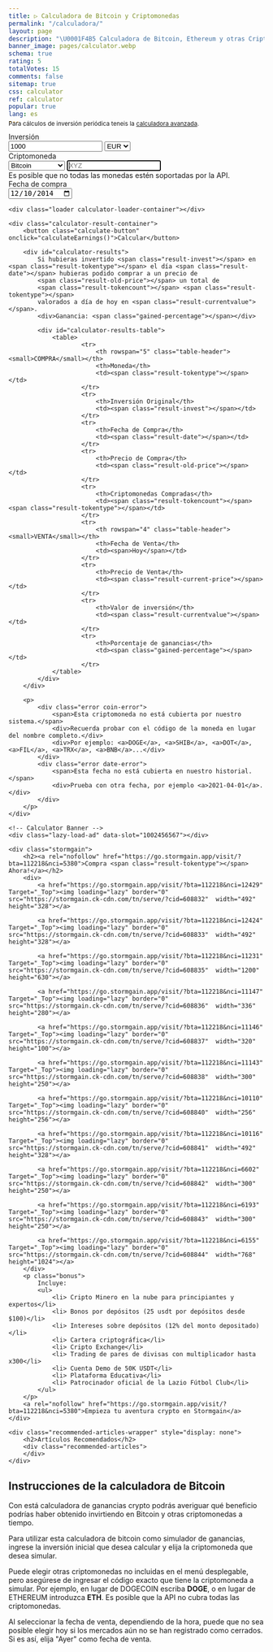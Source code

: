```yaml
---
title: ▷ Calculadora de Bitcoin y Criptomonedas
permalink: "/calculadora/"
layout: page
description: "\U0001F4B5 Calculadora de Bitcoin, Ethereum y otras Criptomonedas. Simulador de ganancias."
banner_image: pages/calculator.webp
schema: true
rating: 5
totalVotes: 15
comments: false
sitemap: true
css: calculator
ref: calculator
popular: true
lang: es
---
```


<div style="margin-bottom: 10px">
    <div style="margin-top:-25px">
        <small>Para cálculos de inversión periódica teneis la <a href="/inversion">calculadora avanzada</a>.</small>
    </div>
</div>

<div class="calculator-block">
    <div class="calculator-form-row">
        <div class="calculator-col-start">
            <label for="invest-quantity">Inversión</label>
        </div>
        <div class="calculator-col-end">
            <input id="invest-quantity" type="number" value="1000" class="data-hj-allow">
            <select id="invest-fiat">
                <option>EUR</option>
                <option>USD</option>
            </select>
        </div>
    </div>
    <div class="calculator-form-row">
        <div class="calculator-col-start">
            <label for="invest-currency">Criptomoneda</label>
        </div>
        <div class="calculator-col-end">
			<select id="invest-currency" onchange="updateInputMinDate()">
				<option value="BTC"  min="2010-07-18">Bitcoin</option>
				<option value="ETH"  min="2015-08-08">Ethereum</option>
				<option value="LTC"  min="2013-09-15">Litecoin</option>
                <option value="MIOTA"  min="2017-06-14">IOTA</option>
				<option value="XMR"  min="2015-01-27">Monero</option>
				<option value="ADA" min="2017-10-02">Cardano</option>
				<option value="XRP"  min="2015-01-30">Ripple</option>
				<option class="editable">Otra moneda...</option>
			</select>
            <input width="150" class="calculator-othercoins data-hj-allow" autofocus placeholder="XYZ" />
        </div>
    </div>
    <div class="calculator-othercoins"><span>Es posible que no todas las monedas estén soportadas por la API.</span></div>
    <div class="calculator-form-row">
        <div class="calculator-col-start">
            <label for="invest-date">Fecha de compra</label>
        </div>
        <div class="calculator-col-end">
            <input id="invest-date" type="date" value="2014-12-10" min="2010-07-18" class="data-hj-allow">
        </div>
    </div>

    <div class="loader calculator-loader-container"></div>
    
    <div class="calculator-result-container">
        <button class="calculate-button" onclick="calculateEarnings()">Calcular</button>
        
        <div id="calculator-results">
            Si hubieras invertido <span class="result-invest"></span> en <span class="result-tokentype"></span> el día <span class="result-date"></span> hubieras podido comprar a un precio de 
            <span class="result-old-price"></span> un total de 
            <span class="result-tokencount"></span> <span class="result-tokentype"></span>
            valorados a día de hoy en <span class="result-currentvalue"></span>.
            <div>Ganancia: <span class="gained-percentage"></span></div>

            <div id="calculator-results-table">
                <table>
                        <tr>
                            <th rowspan="5" class="table-header"><small>COMPRA</small></th>
                            <th>Moneda</th>
                            <td><span class="result-tokentype"></span></td>
                        </tr>
                        <tr>
                            <th>Inversión Original</th>
                            <td><span class="result-invest"></span></td>
                        </tr>
                        <tr>
                            <th>Fecha de Compra</th>
                            <td><span class="result-date"></span></td>
                        </tr>
                        <tr>
                            <th>Precio de Compra</th>
                            <td><span class="result-old-price"></span></td>
                        </tr>
                        <tr>
                            <th>Criptomonedas Compradas</th>
                            <td><span class="result-tokencount"></span> <span class="result-tokentype"></span></td>
                        </tr>
                        <tr>
                            <th rowspan="4" class="table-header"><small>VENTA</small></th>
                            <th>Fecha de Venta</th>
                            <td><span>Hoy</span></td>
                        </tr>
                        <tr>
                            <th>Precio de Venta</th>
                            <td><span class="result-current-price"></span></td>
                        </tr>
                        <tr>
                            <th>Valor de inversión</th>
                            <td><span class="result-currentvalue"></span></td>
                        </tr>
                        <tr>
                            <th>Porcentaje de ganancias</th>
                            <td><span class="gained-percentage"></span></td>
                        </tr>
                </table>
            </div>
        </div>

        <p>
            <div class="error coin-error">
                <span>Esta criptomoneda no está cubierta por nuestro sistema.</span>
                <div>Recuerda probar con el código de la moneda en lugar del nombre completo.</div>
                <div>Por ejemplo: <a>DOGE</a>, <a>SHIB</a>, <a>DOT</a>, <a>FIL</a>, <a>TRX</a>, <a>BNB</a>...</div>
            </div>
            <div class="error date-error">
                <span>Esta fecha no está cubierta en nuestro historial.</span>
                <div>Prueba con otra fecha, por ejemplo <a>2021-04-01</a>.</div>
            </div>
        </p>
    </div>

    <!-- Calculator Banner -->
    <div class="lazy-load-ad" data-slot="1002456567"></div>

    <div class="stormgain">
        <h2><a rel="nofollow" href="https://go.stormgain.app/visit/?bta=112218&nci=5380">Compra <span class="result-tokentype"></span> Ahora!</a></h2>
        <div>
            <a href="https://go.stormgain.app/visit/?bta=112218&nci=12429" Target="_Top"><img loading="lazy" border="0" src="https://stormgain.ck-cdn.com/tn/serve/?cid=608832"  width="492" height="328"></a>

            <a href="https://go.stormgain.app/visit/?bta=112218&nci=12424" Target="_Top"><img loading="lazy" border="0" src="https://stormgain.ck-cdn.com/tn/serve/?cid=608833"  width="492" height="328"></a>

            <a href="https://go.stormgain.app/visit/?bta=112218&nci=11231" Target="_Top"><img loading="lazy" border="0" src="https://stormgain.ck-cdn.com/tn/serve/?cid=608835"  width="1200" height="630"></a>

            <a href="https://go.stormgain.app/visit/?bta=112218&nci=11147" Target="_Top"><img loading="lazy" border="0" src="https://stormgain.ck-cdn.com/tn/serve/?cid=608836"  width="336" height="280"></a>

            <a href="https://go.stormgain.app/visit/?bta=112218&nci=11146" Target="_Top"><img loading="lazy" border="0" src="https://stormgain.ck-cdn.com/tn/serve/?cid=608837"  width="320" height="100"></a>

            <a href="https://go.stormgain.app/visit/?bta=112218&nci=11143" Target="_Top"><img loading="lazy" border="0" src="https://stormgain.ck-cdn.com/tn/serve/?cid=608838"  width="300" height="250"></a>

            <a href="https://go.stormgain.app/visit/?bta=112218&nci=10110" Target="_Top"><img loading="lazy" border="0" src="https://stormgain.ck-cdn.com/tn/serve/?cid=608840"  width="256" height="256"></a>

            <a href="https://go.stormgain.app/visit/?bta=112218&nci=10116" Target="_Top"><img loading="lazy" border="0" src="https://stormgain.ck-cdn.com/tn/serve/?cid=608841"  width="492" height="328"></a>

            <a href="https://go.stormgain.app/visit/?bta=112218&nci=6602" Target="_Top"><img loading="lazy" border="0" src="https://stormgain.ck-cdn.com/tn/serve/?cid=608842"  width="300" height="250"></a>

            <a href="https://go.stormgain.app/visit/?bta=112218&nci=6193" Target="_Top"><img loading="lazy" border="0" src="https://stormgain.ck-cdn.com/tn/serve/?cid=608843"  width="300" height="250"></a>

            <a href="https://go.stormgain.app/visit/?bta=112218&nci=6155" Target="_Top"><img loading="lazy" border="0" src="https://stormgain.ck-cdn.com/tn/serve/?cid=608844"  width="768" height="1024"></a>
        </div>
        <p class="bonus">
            Incluye:
            <ul>
                <li> Cripto Minero en la nube para principiantes y expertos</li>
                <li> Bonos por depósitos (25 usdt por depósitos desde $100)</li>
                <li> Intereses sobre depósitos (12% del monto depositado)</li>
                <li> Cartera criptográfica</li>
                <li> Cripto Exchange</li>
                <li> Trading de pares de divisas con multiplicador hasta x300</li>
                <li> Cuenta Demo de 50K USDT</li>
                <li> Plataforma Educativa</li>
                <li> Patrocinador oficial de la Lazio Fútbol Club</li>
            </ul>
        </p>
        <a rel="nofollow" href="https://go.stormgain.app/visit/?bta=112218&nci=5380">Empieza tu aventura crypto en Stormgain</a>
    </div>

    <div class="recommended-articles-wrapper" style="display: none">
        <h2>Artículos Recomendados</h2>
        <div class="recommended-articles">
        </div>
    </div>
</div>

<script defer src="{{ site.baseurl }}/js/calculator-common.js?{{site.time | date: '%s%N'}}"></script>
<script defer src="{{ site.baseurl }}/js/calculator.js?{{site.time | date: '%s%N'}}"></script>
<script defer src="{{ site.baseurl }}/js/recommendations.js?{{site.time | date: '%s%N'}}"></script>

## Instrucciones de la calculadora de Bitcoin

Con está calculadora de ganancias crypto podrás averiguar qué beneficio podrías haber obtenido invirtiendo en Bitcoin y otras criptomonedas a tiempo.

Para utilizar esta calculadora de bitcoin como simulador de ganancias, ingrese la inversión inicial que desea calcular y elija la criptomoneda que desea simular.

Puede elegir otras criptomonedas no incluidas en el menú desplegable, pero asegúrese de ingresar el código exacto que tiene la criptomoneda a simular. Por ejemplo, en lugar de DOGECOIN escriba **DOGE**, o en lugar de ETHEREUM introduzca **ETH**. Es posible que la API no cubra todas las criptomonedas.

Al seleccionar la fecha de venta, dependiendo de la hora, puede que no sea posible elegir hoy si los mercados aún no se han registrado como cerrados. Si es así, elija "Ayer" como fecha de venta. 